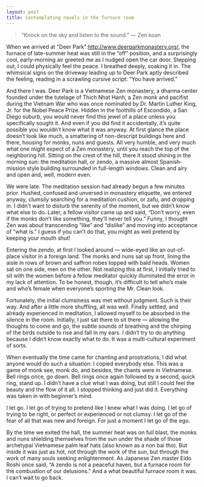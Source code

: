 ```yaml
---
layout: post
title: Contemplating navels in the furnace room
---
```


> “Knock on the sky and listen to the sound.” — Zen koan

When we arrived at "Deer Park":http://www.deerparkmonastery.org/, the furnace of late-summer heat was still in the “off” position, and a surprisingly cool, early-morning air greeted me as I nudged open the car door. Stepping out, I could physically feel the peace. I breathed deeply, soaking it in. The whimsical signs on the driveway leading up to Deer Park aptly described the feeling, reading in a scrawling cursive script: “You have arrived.”

And there I was. Deer Park is a Vietnamese Zen monastery, a dharma center founded under the tutelage of Thich Nhat Hanh, a Zen monk and pacifist during the Vietnam War who was once nominated by Dr. Martin Luther King, Jr. for the Nobel Peace Prize. Hidden in the foothills of Escondido, a San Diego suburb, you would never find this jewel of a place unless you specifically sought it. And even if you did find it accidentally, it’s quite possible you wouldn’t know what it was anyway. At first glance the place doesn’t look like much, a smattering of non-descript buildings here and there, housing for monks, nuns and guests. All very humble, and very much what one might expect of a Zen monastery, until you reach the top of the neighboring hill. Sitting on the crest of the hill, there it stood shining in the morning sun: the meditation hall, or zendo, a massive almost Spanish-mission style building surrounded in full-length windows. Clean and airy and open and, well, modern even.

We were late. The meditation session had already begun a few minutes prior. Hushed, confused and unversed in monastery etiquette, we entered anyway, clumsily searching for a meditation cushion, or zafu, and dropping in. I didn’t want to disturb the serenity of the moment, but we didn’t know what else to do. Later, a fellow visitor came up and said, “Don’t worry, even if the monks don’t like something, they’ll never tell you.” Funny, I thought Zen was about transcending “like” and “dislike” and moving into acceptance of “what is.” I guess if you can’t do that, you might as well pretend by keeping your mouth shut!


Entering the zendo, at first I looked around — wide-eyed like an out-of-place visitor in a foreign land. The monks and nuns sat up front, lining the aisle in rows of brown and saffron robes topped with bald heads. Women sat on one side, men on the other. Not realizing this at first, I initially tried to sit with the women before a fellow meditator quickly illuminated the error in my lack of attention. To be honest, though, it’s difficult to tell who’s male and who’s female when everyone’s sporting the Mr. Clean look.

Fortunately, the initial clumsiness was met without judgment. Such is their way. And after a little more shuffling, all was well. Finally settled, and already experienced in meditation, I allowed myself to be absorbed in the silence in the room. Initially, I just sat there to sit there — allowing the thoughts to come and go, the subtle sounds of breathing and the chirping of the birds outside to rise and fall in my ears. I didn’t try to do anything because I didn’t know exactly what to do. It was a multi-cultural experiment of sorts.

When eventually the time came for chanting and prostrations, I did what anyone would do such a situation: I copied everybody else. This was a game of monk see, monk do, and besides, the chants were in Vietnamese. Bell rings once, go down. Bell rings once again followed by a second, quick ring, stand up. I didn’t have a clue what I was doing, but still I could feel the beauty and the flow of it all. I stopped thinking and just did it. Everything was taken in with beginner’s mind.

I let go. I let go of trying to pretend like I knew what I was doing. I let go of trying to be right, or perfect or experienced or not clumsy. I let go of the fear of all that was new and foreign. For just a moment I let go of the ego.

By the time we exited the hall, the summer heat was on full blast, the monks and nuns shielding themselves from the sun under the shade of those archetypal Vietnamese palm leaf hats (also known as a non bai tho). But inside it was just as hot, not through the work of the sun, but through the work of many souls seeking enlightenment. As Japanese Zen master Eido Roshi once said, “A zendo is not a peaceful haven, but a furnace room for the combustion of our delusions.” And a what beautiful furnace room it was. I can’t wait to go back.
